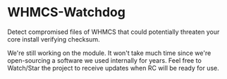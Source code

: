 # WHMCS-Watchdog

Detect compromised files of WHMCS that could potentially threaten your core install verifying checksum.

We're still working on the module. It won't take much time since we're open-sourcing a software we used internally for years. Feel free to Watch/Star the project to receive updates when RC will be ready for use.
